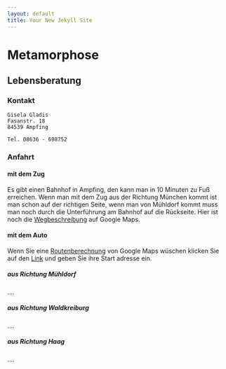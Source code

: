 ```yaml
---
layout: default
title: Your New Jekyll Site
---
```


Metamorphose
============

Lebensberatung
--------------

### Kontakt

    Gisela Gladis
    Fasanstr. 18
    84539 Ampfing

    Tel. 08636 - 698752

### Anfahrt

#### mit dem Zug

Es gibt einen Bahnhof in Ampfing, den kann man in 10 Minuten zu Fuß erreichen. Wenn man mit dem Zug aus der Richtung München kommt ist man schon auf der richtigen Seite, wenn man von Mühldorf kommt muss man noch durch die Unterführung am Bahnhof auf die Rückseite.
Hier ist noch die [Wegbeschreibung](https://www.google.com/maps?sll=48.25412887304603%2C12.410674999999971&sspn=0.007428528197369629%2C0.02127327816255694&saddr=Bahnweg+7%2C+Ampfing%2C+Deutschland&t=m&output=classic&daddr=Fasanstra%C3%9Fe+18%2C+84539+Ampfing%2C+Deutschland&dirflg=w) auf Google Maps.

#### mit dem Auto

Wenn Sie eine [Routenberechnung][route] von Google Maps wüschen klicken Sie auf den [Link][route] und geben Sie ihre Start adresse ein.

##### aus Richtung Mühldorf
....
##### aus Richtung Waldkreiburg
....
##### aus Richtung Haag
....

[route]: https://www.google.com/maps?sll=48.25412887304603%2C12.410674999999971&sspn=0.007428528197369629%2C0.02127327816255694&saddr=&t=m&output=classic&daddr=Fasanstra%C3%9Fe+18%2C+84539+Ampfing%2C+Deutschland
